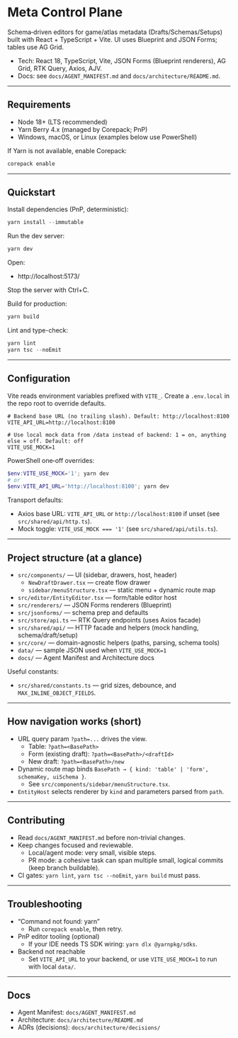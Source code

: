 # Meta Control Plane

Schema‑driven editors for game/atlas metadata (Drafts/Schemas/Setups) built with React + TypeScript + Vite.
UI uses Blueprint and JSON Forms; tables use AG Grid.

- Tech: React 18, TypeScript, Vite, JSON Forms (Blueprint renderers), AG Grid, RTK Query, Axios, AJV.
- Docs: see `docs/AGENT_MANIFEST.md` and `docs/architecture/README.md`.

---

## Requirements

- Node 18+ (LTS recommended)
- Yarn Berry 4.x (managed by Corepack; PnP)
- Windows, macOS, or Linux (examples below use PowerShell)

If Yarn is not available, enable Corepack:
```powershell
corepack enable
```

---

## Quickstart

Install dependencies (PnP, deterministic):
```powershell
yarn install --immutable
```

Run the dev server:
```powershell
yarn dev
```

Open:
- http://localhost:5173/

Stop the server with Ctrl+C.

Build for production:
```powershell
yarn build
```

Lint and type-check:
```powershell
yarn lint
yarn tsc --noEmit
```

---

## Configuration

Vite reads environment variables prefixed with `VITE_`. Create a `.env.local` in the repo root to override defaults.

```dotenv
# Backend base URL (no trailing slash). Default: http://localhost:8100
VITE_API_URL=http://localhost:8100

# Use local mock data from /data instead of backend: 1 = on, anything else = off. Default: off
VITE_USE_MOCK=1
```

PowerShell one‑off overrides:
```powershell
$env:VITE_USE_MOCK='1'; yarn dev
# or
$env:VITE_API_URL='http://localhost:8100'; yarn dev
```

Transport defaults:
- Axios base URL: `VITE_API_URL` or `http://localhost:8100` if unset (see `src/shared/api/http.ts`).
- Mock toggle: `VITE_USE_MOCK === '1'` (see `src/shared/api/utils.ts`).

---

## Project structure (at a glance)

- `src/components/` — UI (sidebar, drawers, host, header)
  - `NewDraftDrawer.tsx` — create flow drawer
  - `sidebar/menuStructure.tsx` — static menu + dynamic route map
- `src/editor/EntityEditor.tsx` — form/table editor host
- `src/renderers/` — JSON Forms renderers (Blueprint)
- `src/jsonforms/` — schema prep and defaults
- `src/store/api.ts` — RTK Query endpoints (uses Axios facade)
- `src/shared/api/` — HTTP facade and helpers (mock handling, schema/draft/setup)
- `src/core/` — domain-agnostic helpers (paths, parsing, schema tools)
- `data/` — sample JSON used when `VITE_USE_MOCK=1`
- `docs/` — Agent Manifest and Architecture docs

Useful constants:
- `src/shared/constants.ts` — grid sizes, debounce, and `MAX_INLINE_OBJECT_FIELDS`.

---

## How navigation works (short)

- URL query param `?path=...` drives the view.
  - Table: `?path=<BasePath>`
  - Form (existing draft): `?path=<BasePath>/<draftId>`
  - New draft: `?path=<BasePath>/new`
- Dynamic route map binds `BasePath → { kind: 'table' | 'form', schemaKey, uiSchema }`.
  - See `src/components/sidebar/menuStructure.tsx`.
- `EntityHost` selects renderer by `kind` and parameters parsed from `path`.

---

## Contributing

- Read `docs/AGENT_MANIFEST.md` before non-trivial changes.
- Keep changes focused and reviewable.
  - Local/agent mode: very small, visible steps.
  - PR mode: a cohesive task can span multiple small, logical commits (keep branch buildable).
- CI gates: `yarn lint`, `yarn tsc --noEmit`, `yarn build` must pass.

---

## Troubleshooting

- “Command not found: yarn”
  - Run `corepack enable`, then retry.
- PnP editor tooling (optional)
  - If your IDE needs TS SDK wiring: `yarn dlx @yarnpkg/sdks`.
- Backend not reachable
  - Set `VITE_API_URL` to your backend, or use `VITE_USE_MOCK=1` to run with local `data/`.

---

## Docs

- Agent Manifest: `docs/AGENT_MANIFEST.md`
- Architecture: `docs/architecture/README.md`
- ADRs (decisions): `docs/architecture/decisions/`
